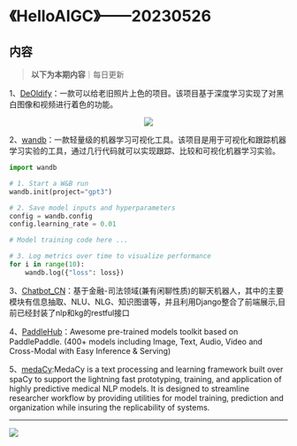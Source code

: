 # 《HelloAIGC》——20230526

## 内容
> **以下为本期内容**｜每日更新

1、[DeOldify](https://github.com/jantic/DeOldify)：一款可以给老旧照片上色的项目。该项目基于深度学习实现了对黑白图像和视频进行着色的功能。

<p align="center"><img src='https://foruda.gitee.com/images/1685069469680386262/cbc9e395_6522093.jpeg' style="max-width:80%; max-height:80%;"></img></p>

2、[wandb](https://github.com/wandb/wandb)：一款轻量级的机器学习可视化工具。该项目是用于可视化和跟踪机器学习实验的工具，通过几行代码就可以实现跟踪、比较和可视化机器学习实验。

```python
import wandb

# 1. Start a W&B run
wandb.init(project="gpt3")

# 2. Save model inputs and hyperparameters
config = wandb.config
config.learning_rate = 0.01

# Model training code here ...

# 3. Log metrics over time to visualize performance
for i in range(10):
    wandb.log({"loss": loss})
```
3、[Chatbot_CN](https://github.com/charlesXu86/Chatbot_CN)：基于金融-司法领域(兼有闲聊性质)的聊天机器人，其中的主要模块有信息抽取、NLU、NLG、知识图谱等，并且利用Django整合了前端展示,目前已经封装了nlp和kg的restful接口

4、[PaddleHub](https://github.com/PaddlePaddle/PaddleHub)：Awesome pre-trained models toolkit based on PaddlePaddle. (400+ models including Image, Text, Audio, Video and Cross-Modal with Easy Inference & Serving)

5、[medaCy](https://github.com/NLPatVCU/medaCy):MedaCy is a text processing and learning framework built over spaCy to support the lightning fast prototyping, training, and application of highly predictive medical NLP models. It is designed to streamline researcher workflow by providing utilities for model training, prediction and organization while insuring the replicability of systems.

---


<p>
  <img src="https://foruda.gitee.com/images/1685410349936737076/524ad704_6522093.png"/>
</p>



